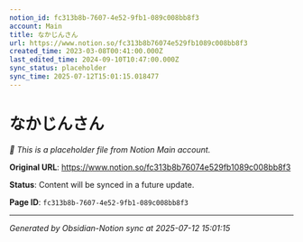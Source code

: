 ```yaml
---
notion_id: fc313b8b-7607-4e52-9fb1-089c008bb8f3
account: Main
title: なかじんさん
url: https://www.notion.so/fc313b8b76074e529fb1089c008bb8f3
created_time: 2023-03-08T00:41:00.000Z
last_edited_time: 2024-09-10T10:47:00.000Z
sync_status: placeholder
sync_time: 2025-07-12T15:01:15.018477
---
```


# なかじんさん

*🔄 This is a placeholder file from Notion Main account.*

**Original URL**: https://www.notion.so/fc313b8b76074e529fb1089c008bb8f3

**Status**: Content will be synced in a future update.

**Page ID**: `fc313b8b-7607-4e52-9fb1-089c008bb8f3`

---

*Generated by Obsidian-Notion sync at 2025-07-12 15:01:15*
